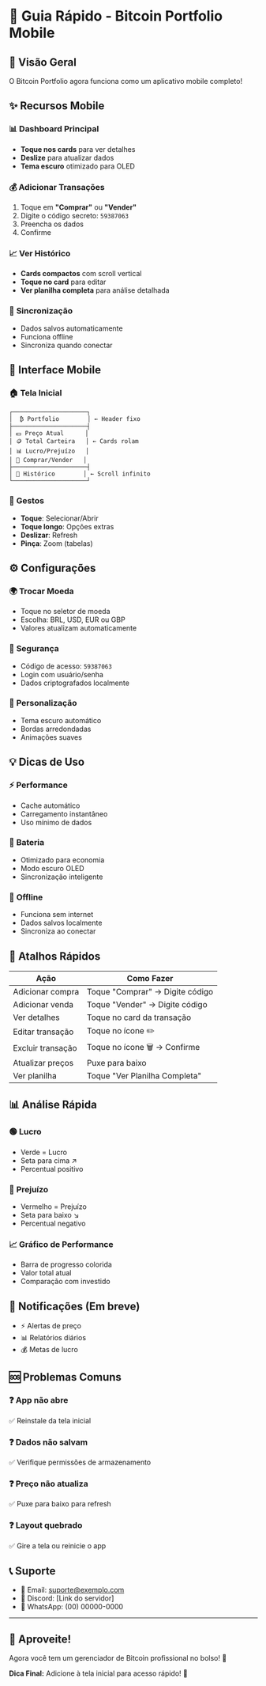 # 📱 Guia Rápido - Bitcoin Portfolio Mobile

## 🎯 Visão Geral

O Bitcoin Portfolio agora funciona como um aplicativo mobile completo!

## ✨ Recursos Mobile

### 📊 **Dashboard Principal**
- **Toque nos cards** para ver detalhes
- **Deslize** para atualizar dados
- **Tema escuro** otimizado para OLED

### 💰 **Adicionar Transações**
1. Toque em **"Comprar"** ou **"Vender"**
2. Digite o código secreto: `59387063`
3. Preencha os dados
4. Confirme

### 📈 **Ver Histórico**
- **Cards compactos** com scroll vertical
- **Toque no card** para editar
- **Ver planilha completa** para análise detalhada

### 🔄 **Sincronização**
- Dados salvos automaticamente
- Funciona offline
- Sincroniza quando conectar

## 🎨 Interface Mobile

### 🏠 **Tela Inicial**
```
┌─────────────────────┐
│  ₿ Portfolio        │ ← Header fixo
├─────────────────────┤
│ 💵 Preço Atual      │
│ 🪙 Total Carteira   │ ← Cards rolam
│ 📊 Lucro/Prejuízo   │
│ 🔘 Comprar/Vender   │
├─────────────────────┤
│ 📜 Histórico        │ ← Scroll infinito
└─────────────────────┘
```

### 📱 **Gestos**
- **Toque**: Selecionar/Abrir
- **Toque longo**: Opções extras
- **Deslizar**: Refresh
- **Pinça**: Zoom (tabelas)

## ⚙️ Configurações

### 🌍 **Trocar Moeda**
- Toque no seletor de moeda
- Escolha: BRL, USD, EUR ou GBP
- Valores atualizam automaticamente

### 🔐 **Segurança**
- Código de acesso: `59387063`
- Login com usuário/senha
- Dados criptografados localmente

### 🎨 **Personalização**
- Tema escuro automático
- Bordas arredondadas
- Animações suaves

## 💡 Dicas de Uso

### ⚡ **Performance**
- Cache automático
- Carregamento instantâneo
- Uso mínimo de dados

### 🔋 **Bateria**
- Otimizado para economia
- Modo escuro OLED
- Sincronização inteligente

### 📶 **Offline**
- Funciona sem internet
- Dados salvos localmente
- Sincroniza ao conectar

## 🎯 Atalhos Rápidos

| Ação | Como Fazer |
|------|------------|
| Adicionar compra | Toque "Comprar" → Digite código |
| Adicionar venda | Toque "Vender" → Digite código |
| Ver detalhes | Toque no card da transação |
| Editar transação | Toque no ícone ✏️ |
| Excluir transação | Toque no ícone 🗑️ → Confirme |
| Atualizar preços | Puxe para baixo |
| Ver planilha | Toque "Ver Planilha Completa" |

## 📊 Análise Rápida

### 🟢 **Lucro**
- Verde = Lucro
- Seta para cima ↗
- Percentual positivo

### 🔴 **Prejuízo**
- Vermelho = Prejuízo
- Seta para baixo ↘
- Percentual negativo

### 📈 **Gráfico de Performance**
- Barra de progresso colorida
- Valor total atual
- Comparação com investido

## 🔔 Notificações (Em breve)

- ⚡ Alertas de preço
- 📊 Relatórios diários
- 💰 Metas de lucro

## 🆘 Problemas Comuns

### ❓ **App não abre**
✅ Reinstale da tela inicial

### ❓ **Dados não salvam**
✅ Verifique permissões de armazenamento

### ❓ **Preço não atualiza**
✅ Puxe para baixo para refresh

### ❓ **Layout quebrado**
✅ Gire a tela ou reinicie o app

## 📞 Suporte

- 📧 Email: suporte@exemplo.com
- 💬 Discord: [Link do servidor]
- 📱 WhatsApp: (00) 00000-0000

---

## 🎉 Aproveite!

Agora você tem um gerenciador de Bitcoin profissional no bolso! 🚀

**Dica Final:** Adicione à tela inicial para acesso rápido! 📱
